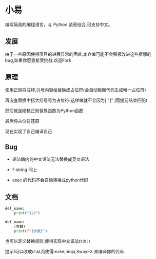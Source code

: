 # 小易

编写简易的编程语言，与 Python 紧密结合,可支持中文。


## 发展

由于一些原因使得项目的进展异常的困难,本仓库可能不会积极改进这些费解的bug,如果你愿意接受挑战,欢迎Fork


## 原理

使用正则将注释,引号内容给替换成占位符(会自动根据代码生成唯一占位符)

再嵌套替换中括大括号号为占位符(这样做就不会因为[ "]" ]而提前结束匹配)

然后就是硬核正则替换函数为Python函数

最后将占位符还原

现在实现了自己编译自己

## Bug

- 语法糖内的中文语法无法替换成英文语法

- f-string 同上

- exec 的代码不会自动转换成python代码

## 文档

```python
def_name:
    print("123")

def_name:
    (参数)
    print(f"{参数}")
```

也可以定义替换规则,使得实现中文语法`打印()`

提示!可以改成cli从而使得make,ninja,SwayFX 来编译你的代码